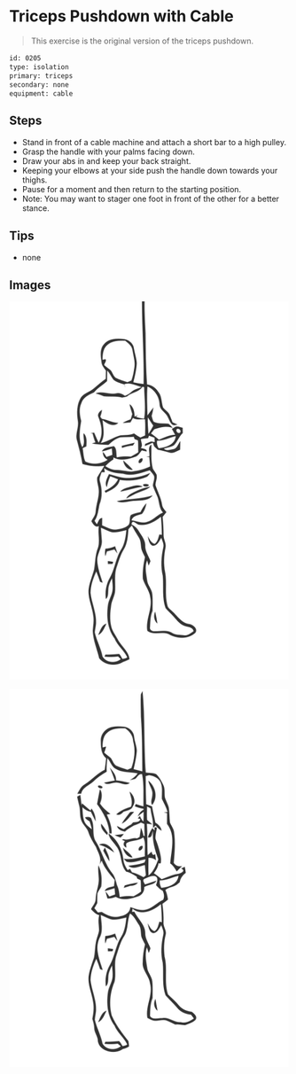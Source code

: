 # Triceps Pushdown with Cable
> This exercise is the original version of the triceps pushdown.

``` 
id: 0205 
type: isolation 
primary: triceps 
secondary: none 
equipment: cable 
``` 

## Steps

 - Stand in front of a cable machine and attach a short bar to a high pulley.
 - Grasp the handle with your palms facing down.
 - Draw your abs in and keep your back straight.
 - Keeping your elbows at your side push the handle down towards your thighs.
 - Pause for a moment and then return to the starting position.
 - Note: You may want to stager one foot in front of the other for a better stance.

## Tips

 - none

## Images

![](../svg/0205-relaxation.svg)

![](../svg/0205-tension.svg)
